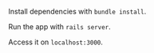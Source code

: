Install dependencies with `bundle install`.

Run the app with `rails server`.

Access it on `localhost:3000`.
